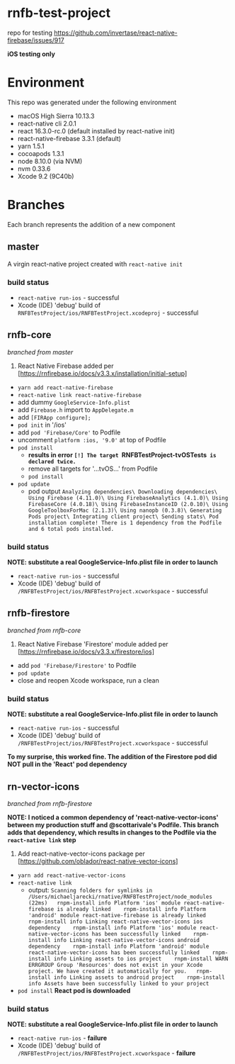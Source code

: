 # rnfb-test-project
repo for testing https://github.com/invertase/react-native-firebase/issues/917

**iOS testing only**

# Environment
This repo was generated under the following environment

* macOS High Sierra 10.13.3
* react-native cli 2.0.1
* react 16.3.0-rc.0 (default installed by react-native init)
* react-native-firebase 3.3.1 (default)
* yarn 1.5.1
* cocoapods 1.3.1
* node 8.10.0 (via NVM)
* nvm 0.33.6
* Xcode 9.2 (9C40b)

# Branches
Each branch represents the addition of a new component

## master
A virgin react-native project created with `react-native init`

### build status
* `react-native run-ios` - successful
* Xcode (IDE) 'debug' build of `RNFBTestProject/ios/RNFBTestProject.xcodeproj` - successful

## rnfb-core
*branched from master*
1. React Native Firebase added per [https://rnfirebase.io/docs/v3.3.x/installation/initial-setup]
  * `yarn add react-native-firebase`
  * `react-native link react-native-firebase`
  * add dummy `GoogleService-Info.plist`
  * add `Firebase.h` import to `AppDelegate.m`
  * add `[FIRApp configure];`
  * `pod init` in '/ios'
  * add `pod 'Firebase/Core'` to Podfile
  * uncomment `platform :ios, '9.0'` at top of Podfile
  * `pod install`
    * **results in error `[!] The target `RNFBTestProject-tvOSTests` is declared twice.`**
    * remove all targets for '...tvOS...' from Podfile
    * `pod install`
  * `pod update`
    * pod output `Analyzing dependencies\
Downloading dependencies\
Using Firebase (4.11.0)\
Using FirebaseAnalytics (4.1.0)\
Using FirebaseCore (4.0.18)\
Using FirebaseInstanceID (2.0.10)\
Using GoogleToolboxForMac (2.1.3)\
Using nanopb (0.3.8)\
Generating Pods project\
Integrating client project\
Sending stats\
Pod installation complete! There is 1 dependency from the Podfile and 6 total pods installed.`

### build status
**NOTE: substitute a real GoogleService-Info.plist file in order to launch**
* `react-native run-ios` - successful
* Xcode (IDE) 'debug' build of `/RNFBTestProject/ios/RNFBTestProject.xcworkspace` - successful

## rnfb-firestore
*branched from rnfb-core*
1. React Native Firebase 'Firestore' module added per [https://rnfirebase.io/docs/v3.3.x/firestore/ios]
  * add `pod 'Firebase/Firestore'` to Podfile
  * `pod update`
  * close and reopen Xcode workspace, run a clean

### build status
**NOTE: substitute a real GoogleService-Info.plist file in order to launch**
* `react-native run-ios` - successful
* Xcode (IDE) 'debug' build of `/RNFBTestProject/ios/RNFBTestProject.xcworkspace` - successful

**To my surprise, this worked fine. The addition of the Firestore pod did NOT pull in the 'React' pod dependency**

## rn-vector-icons
*branched from rnfb-firestore*

**NOTE: I noticed a common dependency of 'react-native-vector-icons' between my production stuff and @scottarivale's Podfile. This branch adds that dependency, which results in changes to the Podfile via the `react-native link` step**
1. Add react-native-vector-icons package per [https://github.com/oblador/react-native-vector-icons]
  * `yarn add react-native-vector-icons`
  * `react-native link`
    * output: `Scanning folders for symlinks in /Users/michaeljarecki/rnative/RNFBTestProject/node_modules (22ms)  
rnpm-install info Platform 'ios' module react-native-firebase is already linked   
rnpm-install info Platform 'android' module react-native-firebase is already linked   
rnpm-install info Linking react-native-vector-icons ios dependency   
rnpm-install info Platform 'ios' module react-native-vector-icons has been successfully linked   
rnpm-install info Linking react-native-vector-icons android dependency   
rnpm-install info Platform 'android' module react-native-vector-icons has been successfully linked   
rnpm-install info Linking assets to ios project   
rnpm-install WARN ERRGROUP Group 'Resources' does not exist in your Xcode project. We have created it automatically for you.  
rnpm-install info Linking assets to android project   
rnpm-install info Assets have been successfully linked to your project`
  * `pod install` **React pod is downloaded**

### build status
**NOTE: substitute a real GoogleService-Info.plist file in order to launch**
* `react-native run-ios` - **failure**
* Xcode (IDE) 'debug' build of `/RNFBTestProject/ios/RNFBTestProject.xcworkspace` - **failure**
